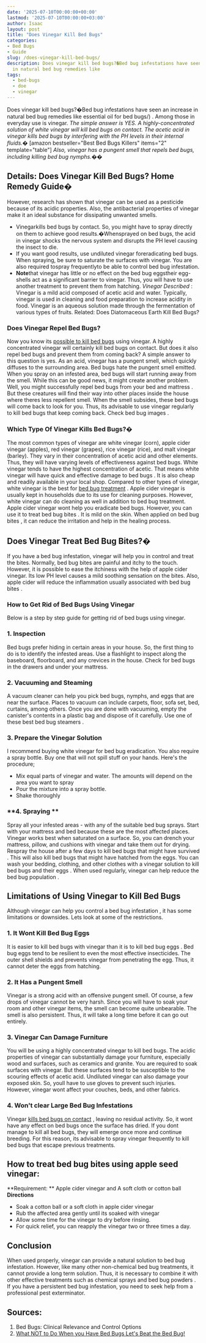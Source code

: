 ```yaml
---
date: '2025-07-10T00:00:00+00:00'
lastmod: '2025-07-10T00:00:00+03:00'
author: Isaac
layout: post
title: "Does Vinegar Kill Bed Bugs"
categories:
- Bed Bugs
- Guide
slug: /does-vinegar-kill-bed-bugs/
description: Does vinegar kill bed bugs?�Bed bug infestations have seen an increase
  in natural bed bug remedies like
tags: 
  - bed-bugs
  - doe
  - vinegar
---
```

Does vinegar kill bed bugs?�Bed bug infestations have seen an increase in natural bed bug remedies like
essential oil for bed bugs/)
. Among those in everyday use is vinegar.
*The simple answer is  YES. A highly-concentrated solution of white vinegar will kill bed bugs on contact. The acetic acid in vinegar kills bed bugs by interfering with the PH levels in their internal fluids.�*
[amazon bestseller="Best Bed Bugs Killers" items="2" template="table"]
*Also, vinegar has a pungent smell that repels bed bugs, including killing bed bug nymphs.��*
## **Details: Does Vinegar Kill Bed Bugs? Home Remedy Guide�**
However, research has shown that vinegar can be used as a pesticide because of its acidic properties. Also, the antibacterial properties of vinegar make it an ideal substance for dissipating unwanted smells.
- Vinegarkills bed bugs by contact. So, you might have to spray directly on them to achieve good results.�Whensprayed on bed bugs, the acid in vinegar shocks the nervous system and disrupts the PH level causing the insect to die.
- If you want good results, use undiluted vinegar foreradicating bed bugs. When spraying, be sure to saturate the surfaces with vinegar. You are also required tospray frequentlyto be able to control bed bug infestation.
- **Note**that vinegar has little or no effect on the bed bug eggstheir egg-shells act as a significant barrier to vinegar. Thus, you will have to use another treatment to prevent them from hatching.
*Vinegar Described*
:
Vinegar is a mild acid composed of acetic acid and water. Typically, vinegar is used in cleaning and food preparation to increase acidity in food. Vinegar is an aqueous solution made through the fermentation of various types of fruits.
Related:
Does Diatomaceous Earth Kill Bed Bugs?
### **Does Vinegar Repel Bed Bugs?**
Now you know its
[possible to kill bed bugs](https://pestpolicy.com/does-lysol-kill-bed-bugs/)
using vinegar. A highly concentrated vinegar will certainly kill bed bugs on contact. But does
it also repel bed bugs
and prevent them from coming back?
A simple answer to this question is yes. As an acid, vinegar has a pungent smell, which quickly diffuses to the surrounding area.
Bed bugs hate the pungent smell
emitted. When you spray on an
infested area, bed bugs
will start running away from the smell.
While this can be good news, it might create another problem. Well, you might successfully repel bed bugs
from your bed and mattress
. But these creatures will find their way into other places inside the house where theres less repellent smell.
When the smell subsides, these bed bugs will come back to look for you. Thus, its advisable to use vinegar regularly to
kill bed bugs
that keep coming back. Check
bed bug images
.
### **Which Type Of Vinegar Kills Bed Bugs?�**
The most common types of vinegar are white vinegar (corn),
apple cider vinegar
(apples), red vinegar (grapes), rice vinegar (rice), and malt vinegar (barley).
They vary in their concentration of acetic acid and other elements. Thus, they will have varying levels of effectiveness against bed bugs. White vinegar tends to have the highest concentration of acetic.
That means white vinegar will have quick and
effective damage to bed bugs
. It is also cheap and readily available in your local shop. Compared to other types of vinegar, white vinegar is the best for
[bed bug treatment](https://pestpolicy.com/does-baby-powder-kill-bed-bugs/)
.
Apple cider vinegar is usually kept in households due to its use for cleaning purposes. However, white vinegar can do cleaning as well in addition to bed bug treatment. Apple cider vinegar wont help you eradicate bed bugs.
However, you can use it to treat
bed bug bites
. It is mild on the skin. When
applied on bed bug bites
, it can reduce the irritation and help in the healing process.
## **Does Vinegar Treat Bed Bug Bites?�**
If you have a bed bug infestation, vinegar will help you in control and treat the bites. Normally,
bed bug bites are painful and itchy
to the touch.
However, it is possible to ease the itchiness with the help of apple cider vinegar. Its low PH level causes a mild soothing sensation on the bites.
Also, apple cider will reduce the inflammation
usually associated with bed bug bites
.
### **How to Get Rid of Bed Bugs Using Vinegar**
Below is a step by step
guide for getting rid of bed bugs
using vinegar.
### **1. Inspection**
Bed bugs prefer hiding
in certain areas in your house. So, the first thing to do is to identify the infested areas. Use a flashlight to inspect along the baseboard, floorboard, and any crevices in the house.
Check for bed bugs in the drawers and under your mattress.
### **2. Vacuuming and Steaming**
A
vacuum cleaner can help
you pick bed bugs, nymphs, and eggs that are near the surface. Places to vacuum can include carpets, floor, sofa set, bed, curtains, among others.
Once you are done with vacuuming, empty the canister's contents in a plastic bag and dispose of it carefully. Use one of these
best bed bug steamers
.
### **3. Prepare the Vinegar Solution**
I recommend buying white vinegar for bed bug eradication. You also require a spray bottle. Buy one that will not spill stuff on your hands. Here's the procedure;
- Mix equal parts of vinegar and water. The amounts will depend on the area you want to spray
- Pour the mixture into a spray bottle.
- Shake thoroughly
### **4. Spraying **
Spray all your infested areas - with any of the suitable
bed bug sprays.
Start with your mattress and bed because these are the most affected places.
Vinegar works best when saturated on a surface. So, you can drench your mattress, pillow, and cushions with vinegar and take them out for drying.
Respray the house after a few days to kill
bed bugs that might have survived
. This will also kill bed bugs that might have hatched from the eggs.
You can wash your
bedding, clothing, and other clothes with a vinegar solution to kill bed bugs and their eggs
. When used regularly, vinegar can help reduce the
bed bug population
.
## **Limitations of Using Vinegar to Kill Bed Bugs**
Although vinegar can help you control a
bed bug infestation
, it has some limitations or downsides. Lets look at some of the restrictions.
### **1. It Wont Kill Bed Bug Eggs**
It is easier to kill bed bugs with vinegar than it is to kill
bed bug eggs
. Bed bug eggs tend to be resilient to even the most effective insecticides.
The outer shell shields and prevents vinegar from penetrating the egg. Thus, it cannot deter the eggs from hatching.
### **2. It Has a Pungent Smell**
Vinegar is a strong acid with an offensive pungent smell. Of course, a few drops of vinegar cannot be very harsh. Since you will have to soak your room and other vinegar items, the smell can become quite unbearable.
The smell is also persistent. Thus, it will take a long time before it can go out entirely.
### **3. Vinegar Can Damage Furniture**
You will be using a highly concentrated vinegar to kill bed bugs. The acidic properties of vinegar can substantially damage your furniture, especially wood and surfaces, such as ceramics and granite.
You are required to soak surfaces with vinegar. But these surfaces tend to be susceptible to the scouring effects of acetic acid.
Undiluted vinegar can also damage your exposed skin. So, youll have to use gloves to prevent such injuries. However, vinegar wont affect your couches, beds, and other fabrics.
### **4. Won't clear Large Bed Bug Infestations**
Vinegar
[kills bed bugs on contact](https://pestpolicy.com/does-rubbing-alcohol-kill-bed-bugs/)
, leaving no residual activity. So, it wont have any effect on bed bugs once the surface has dried.
If you dont manage to kill all bed bugs, they will emerge once more and continue breeding.
For this reason, its advisable to spray vinegar frequently to kill bed bugs that escape previous treatments.
## How to treat bed bug bites using apple seed vinegar:
**Requirement: **
Apple cider vinegar and A soft cloth or cotton ball
**Directions**
- Soak a cotton ball or a soft cloth in apple cider vinegar
- Rub the affected area gently until its soaked with vinegar
- Allow some time for the vinegar to dry before rinsing.
- For quick relief, you can reapply the vinegar two or three times a day.
## Conclusion
When used properly, vinegar can provide a natural solution to bed bug infestation. However, like many other non-chemical bed bug treatments, it cannot provide a long term solution.
Thus, it is necessary to combine it with other effective treatments such as chemical sprays and
bed bug powders
.
If you have a persistent bed bug infestation, you need to seek help from a professional pest exterminator.
## Sources:
1. Bed Bugs: Clinical Relevance and Control Options
2. [What NOT to Do When you Have Bed Bugs  Let's Beat the Bed Bug!](https://www.bedbugs.umn.edu/what-not-to-do)
